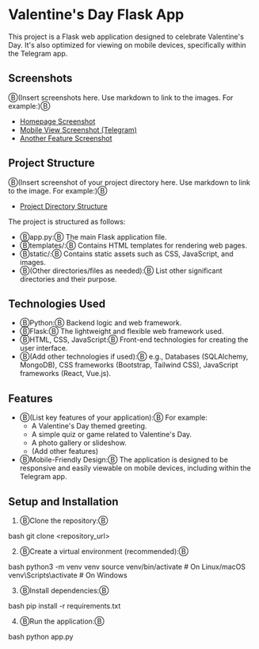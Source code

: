 # Valentine's Day Flask App

This project is a Flask web application designed to celebrate Valentine's Day.  It's also optimized for viewing on mobile devices, specifically within the Telegram app.

## Screenshots

Ⓑ(Insert screenshots here.  Use markdown to link to the images. For example:)Ⓑ

* [Homepage Screenshot](screenshot_homepage.png)
* [Mobile View Screenshot (Telegram)](screenshot_telegram.png)
* [Another Feature Screenshot](screenshot_feature.png)


## Project Structure

Ⓑ(Insert screenshot of your project directory here.  Use markdown to link to the image. For example:)Ⓑ

* [Project Directory Structure](screenshot_directory.png)


The project is structured as follows:

* Ⓑapp.py:Ⓑ The main Flask application file.
* Ⓑtemplates/:Ⓑ Contains HTML templates for rendering web pages.
* Ⓑstatic/:Ⓑ Contains static assets such as CSS, JavaScript, and images.
* Ⓑ(Other directories/files as needed):Ⓑ  List other significant directories and their purpose.

## Technologies Used

* ⒷPython:Ⓑ  Backend logic and web framework.
* ⒷFlask:Ⓑ  The lightweight and flexible web framework used.
* ⒷHTML, CSS, JavaScript:Ⓑ Front-end technologies for creating the user interface.
* Ⓑ(Add other technologies if used):Ⓑ  e.g.,  Databases (SQLAlchemy, MongoDB),  CSS frameworks (Bootstrap, Tailwind CSS), JavaScript frameworks (React, Vue.js).

## Features

* Ⓑ(List key features of your application):Ⓑ  For example:
    *  A Valentine's Day themed greeting.
    *  A simple quiz or game related to Valentine's Day.
    *  A photo gallery or slideshow.
    *  (Add other features)
* ⒷMobile-Friendly Design:Ⓑ The application is designed to be responsive and easily viewable on mobile devices, including within the Telegram app.


## Setup and Installation

1. ⒷClone the repository:Ⓑ
   
bash
   git clone <repository_url>
   
2. ⒷCreate a virtual environment (recommended):Ⓑ
   
bash
   python3 -m venv venv
   source venv/bin/activate  # On Linux/macOS
   venv\Scripts\activate     # On Windows
   
3. ⒷInstall dependencies:Ⓑ
   
bash
   pip install -r requirements.txt
   
4. ⒷRun the application:Ⓑ
   
bash
   python app.py
